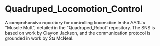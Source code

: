 # Quadruped_Locomotion_Control
A comprehensive repository for controlling locomotion in the AARL's "Muscle Mutt", detailed in the "Quadruped_Robot" repository. The SNS is based on work by Clayton Jackson, and the communication protocol is grounded in work by Stu McNeal.
